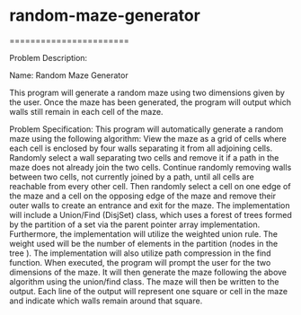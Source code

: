 # random-maze-generator
=======================

Problem Description: 

Name: Random Maze Generator

This program will generate a random maze using two dimensions given by the user.
Once the maze has been generated, the program will output which walls still
remain in each cell of the maze.

Problem Specification:
This program will automatically generate a random maze using the following
algorithm: View the maze as a grid of cells where each cell is enclosed by
four walls separating it from all adjoining cells. Randomly select a wall
separating two cells and remove it if a path in the maze does not already 
join the two cells. Continue randomly removing walls between two cells, not
currently joined by a path, until all cells are reachable from every other
cell. Then randomly select a cell on one edge of the maze and a cell on the
opposing edge of the maze and remove their outer walls to create an entrance
and exit for the maze. The implementation will include a Union/Find (DisjSet)
class, which uses a forest of trees formed by the partition of a set via the
parent pointer array implementation. Furthermore, the implementation will 
utilize the weighted union rule. The weight used will be the number of 
elements in the partition (nodes in the tree ). The implementation will also
utilize path compression in the find function. When executed, the program 
will prompt the user for the two dimensions of the maze. It will then 
generate the maze following the above algorithm using the union/find class.
The maze will then be written to the output. Each line of the output will 
represent one square or cell in the maze and indicate which walls remain 
around that square.
